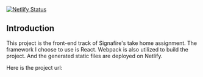 [![Netlify Status](https://api.netlify.com/api/v1/badges/d403080a-6491-4c91-aed9-31e869dacde8/deploy-status)](https://app.netlify.com/sites/sfmvp/deploys)

## Introduction

This project is the front-end track of Signafire's take home assignment. The framework I choose to use is React. Webpack is also utilized to build the project.  And the generated static files are deployed on Netlify. 

Here is the project url: 

